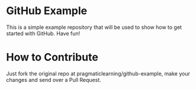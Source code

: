 GitHub Example
==============

This is a simple example repository that will be used to show how to get started with GitHub. Have fun!

How to Contribute
=================

Just fork the original repo at pragmaticlearning/github-example, make your changes and send over a Pull Request.
